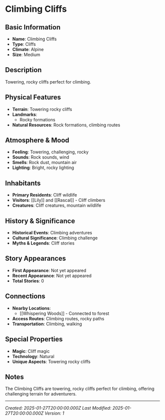 # Climbing Cliffs

## Basic Information
- **Name**: Climbing Cliffs
- **Type**: Cliffs
- **Climate**: Alpine
- **Size**: Medium

## Description
Towering, rocky cliffs perfect for climbing.

## Physical Features
- **Terrain**: Towering rocky cliffs
- **Landmarks**: 
  - Rocky formations
- **Natural Resources**: Rock formations, climbing routes

## Atmosphere & Mood
- **Feeling**: Towering, challenging, rocky
- **Sounds**: Rock sounds, wind
- **Smells**: Rock dust, mountain air
- **Lighting**: Bright, rocky lighting

## Inhabitants
- **Primary Residents**: Cliff wildlife
- **Visitors**: [[Lily]] and [[Rascal]] - Cliff climbers
- **Creatures**: Cliff creatures, mountain wildlife

## History & Significance
- **Historical Events**: Climbing adventures
- **Cultural Significance**: Climbing challenge
- **Myths & Legends**: Cliff stories

## Story Appearances
- **First Appearance**: Not yet appeared
- **Recent Appearance**: Not yet appeared
- **Total Stories**: 0

## Connections
- **Nearby Locations**: 
  - [[Whispering Woods]] - Connected to forest
- **Access Routes**: Climbing routes, rocky paths
- **Transportation**: Climbing, walking

## Special Properties
- **Magic**: Cliff magic
- **Technology**: Natural
- **Unique Aspects**: Towering rocky cliffs

## Notes
The Climbing Cliffs are towering, rocky cliffs perfect for climbing, offering challenging terrain for adventurers.

---
*Created: 2025-01-27T20:00:00.000Z*
*Last Modified: 2025-01-27T20:00:00.000Z*
*Version: 1*
